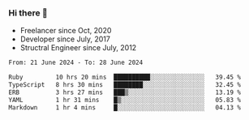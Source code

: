 ### Hi there 👋

- Freelancer since Oct, 2020
- Developer since July, 2017
- Structral Engineer since July, 2012

<!--START_SECTION:waka-->

```txt
From: 21 June 2024 - To: 28 June 2024

Ruby         10 hrs 20 mins  ██████████░░░░░░░░░░░░░░░   39.45 %
TypeScript   8 hrs 30 mins   ████████░░░░░░░░░░░░░░░░░   32.45 %
ERB          3 hrs 27 mins   ███▒░░░░░░░░░░░░░░░░░░░░░   13.19 %
YAML         1 hr 31 mins    █▒░░░░░░░░░░░░░░░░░░░░░░░   05.83 %
Markdown     1 hr 4 mins     █░░░░░░░░░░░░░░░░░░░░░░░░   04.13 %
```

<!--END_SECTION:waka-->
